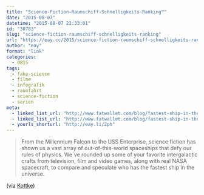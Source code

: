 ```yaml
---
title: "Science-Fiction-Raumschiff-Schnelligkeits-Ranking™"
date: "2015-08-07"
datetime: "2015-08-07 22:33:01"
id: "30783"
slug: "science-fiction-raumschiff-schnelligkeits-ranking"
url: "https://eay.cc/2015/science-fiction-raumschiff-schnelligkeits-ranking/"
author: "eay"
format: "link"
categories:
  - 0815
tags:
  - fake-science
  - filme
  - infografik
  - raumfahrt
  - science-fiction
  - serien
meta:
  - linked_list_url: "http://www.fatwallet.com/blog/fastest-ship-in-the-universe/"
  - linked_list_url: "http://www.fatwallet.com/blog/fastest-ship-in-the-universe/"
  - yourls_shorturl: "http://eay.li/2ph"
---
```


> From the Millennium Falcon to the USS Enterprise, science fiction has shown us a vast array of out-of-this-world spaceships that defy our rules of physics. We´ve rounded up some of your favorite intergalactic crafts from television, film and video games, along with real NASA spacecraft, to compare and speculate who has the fastest ship in the universe.

(via [Kottke](http://kottke.org/15/08/the-speed-of-sci-fi-ships-ranked))
